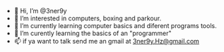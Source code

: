 - 👋 Hi, I’m @3ner9y
- 👀 I’m interested in computers, boxing and parkour.
- 🌱 I’m currently learning computer basics and diferent programs tools.
- 💞️ I’m curently learning the basics of an "programmer"
- 📫 if ya want to talk send me an gmail at 3ner9y.Hz@gmail.com 

<!---
3ner9y/3ner9y is a ✨ special ✨ repository because its `README.md` (this file) appears on your GitHub profile.
You can click the Preview link to take a look at your changes.
--->
